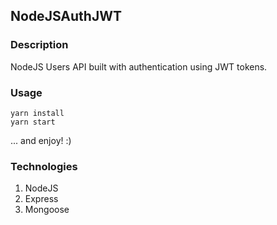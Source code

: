 ## NodeJSAuthJWT

### Description

NodeJS Users API built with authentication using JWT tokens.

### Usage

```
yarn install
yarn start
```
... and enjoy! :)

### Technologies

1. NodeJS
2. Express
3. Mongoose